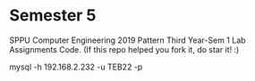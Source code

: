 # Semester 5

SPPU Computer Engineering 2019 Pattern Third Year-Sem 1 Lab Assignments Code. (If this repo helped you fork it, do star it! :)

mysql -h 192.168.2.232 -u TEB22 -p
